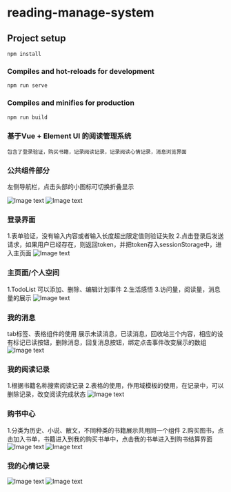 # reading-manage-system

## Project setup
```
npm install
```

### Compiles and hot-reloads for development
```
npm run serve
```

### Compiles and minifies for production
```
npm run build
```
### 基于Vue + Element UI 的阅读管理系统
    包含了登录验证，购买书籍，记录阅读记录，记录阅读心情记录，消息浏览界面
### 公共组件部分
左侧导航栏，点击头部的小图标可切换折叠显示


![Image text](https://github.com/be-hard/ReadingManageSystem/raw/master/screen/nav.jpg)
![Image text](https://github.com/be-hard/ReadingManageSystem/raw/master/screen/nav02.jpg)
### 登录界面
1.表单验证，没有输入内容或者输入长度超出限定值则验证失败
2.点击登录后发送请求，如果用户已经存在，则返回token，并把token存入sessionStorage中，进入主页面
![Image text](https://github.com/be-hard/ReadingManageSystem/raw/master/screen/图片1.png)

### 主页面/个人空间
1.TodoList 
可以添加、删除、编辑计划事件
2.生活感悟
3.访问量，阅读量，消息量的展示
![Image text](https://github.com/be-hard/ReadingManageSystem/raw/master/screen/图片2.jpg)
### 我的消息
tab标签、表格组件的使用
展示未读消息，已读消息，回收站三个内容，相应的设有标记已读按钮，删除消息，回复消息按钮，绑定点击事件改变展示的数组
![Image text](https://github.com/be-hard/ReadingManageSystem/raw/master/screen/图片3.jpg)
### 我的阅读记录
1.根据书籍名称搜索阅读记录
2.表格的使用，作用域模板的使用，在记录中，可以删除记录，改变阅读完成状态
![Image text](https://github.com/be-hard/ReadingManageSystem/raw/master/screen/图片4.jpg)
### 购书中心
1.分类为历史、小说、散文，不同种类的书籍展示共用同一个组件
2.购买图书，点击加入书单，书籍进入到我的购买书单中，点击我的书单进入到购书结算界面
![Image text](https://github.com/be-hard/ReadingManageSystem/raw/master/screen/图片5.jpg)
![Image text](https://github.com/be-hard/ReadingManageSystem/raw/master/screen/图片6.jpg)
### 我的心情记录
![Image text](https://github.com/be-hard/ReadingManageSystem/raw/master/screen/图片7.jpg)
![Image text](https://github.com/be-hard/ReadingManageSystem/raw/master/screen/图片8.jpg)
